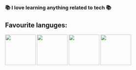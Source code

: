 ### 📚 I love learning anything related to tech 📚
## Favourite languges: 
<p float="left">
  <img src="https://github.com/abranhe/programming-languages-logos/blob/master/src/csharp/csharp_128x128.png" width="100" />
  <img src="https://github.com/abranhe/programming-languages-logos/blob/master/src/python/python_128x128.png" width="100" /> 
  <img src="https://github.com/abranhe/programming-languages-logos/blob/master/src/javascript/javascript_128x128.png" width="100" />
  <img src="https://i.pinimg.com/originals/20/2b/a9/202ba994a368d5cea1f90c0cfc9c0ba6.gif" width="100" />
</p>
